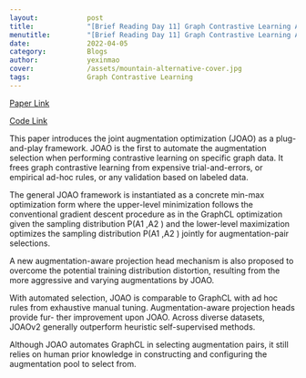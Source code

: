 ```yaml
---
layout:            post
title:             "[Brief Reading Day 11] Graph Contrastive Learning Automated"
menutitle:         "[Brief Reading Day 11] Graph Contrastive Learning Automated"
date:              2022-04-05
category:          Blogs
author:            yexinmao
cover:             /assets/mountain-alternative-cover.jpg
tags:              Graph Contrastive Learning
---
```


[Paper Link](https://arxiv.org/abs/2106.07594)

[Code Link](https://github.com/Shen-Lab/GraphCL_Automated)

This paper introduces the joint augmentation optimization (JOAO) as a plug-and-play framework. JOAO is the first to automate the augmentation selection when performing contrastive learning on specific graph data. It frees graph contrastive learning from expensive trial-and-errors, or empirical ad-hoc rules, or any validation based on labeled data.

The general JOAO framework is instantiated as a concrete min-max optimization form where the upper-level minimization follows the conventional gradient descent procedure as in the GraphCL optimization given the sampling distribution P(A1 ,A2 ) and the lower-level maximization optimizes the sampling distribution P(A1 ,A2 ) jointly for augmentation-pair selections.

A new augmentation-aware projection head mechanism is also proposed to overcome the potential training distribution distortion, resulting from the more aggressive and varying augmentations by JOAO.

With automated selection, JOAO is comparable to GraphCL with ad hoc rules from exhaustive manual tuning. Augmentation-aware projection heads provide fur- ther improvement upon JOAO. Across diverse datasets, JOAOv2 generally outperform heuristic self-supervised methods. 

Although JOAO automates GraphCL in selecting augmentation pairs, it still relies on human prior knowledge in constructing and configuring the augmentation pool to select from.

